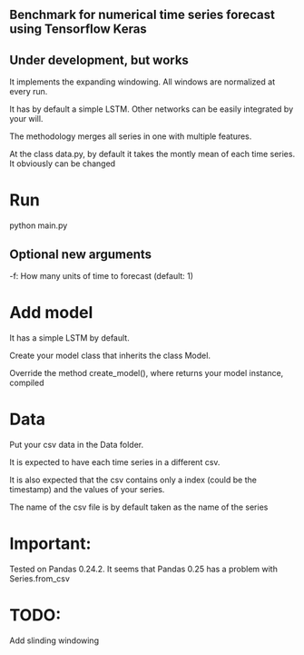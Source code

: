 ## Benchmark for numerical time series forecast using Tensorflow Keras

## Under development, but works

It implements the expanding windowing. All windows are normalized at every run.

It has by default a simple LSTM. Other networks can be easily integrated by your will.

The methodology merges all series in one with multiple features.

At the class data.py, by default it takes the montly mean of each time series. It obviously can be changed

# Run
python main.py
## Optional new arguments
-f: How many units of time to forecast (default: 1)

# Add model
It has a simple LSTM by default.

Create your model class that inherits the class Model.

Override the method create_model(), where returns your model instance, compiled

# Data
Put your csv data in the Data folder.

It is expected to have each time series in a different csv.

It is also expected that the csv contains only a index (could be the timestamp) and the values of your series.

The name of the csv file is by default taken as the name of the series

# Important:
Tested on Pandas 0.24.2. It seems that Pandas 0.25 has a problem with Series.from_csv

# TODO:
Add slinding windowing

